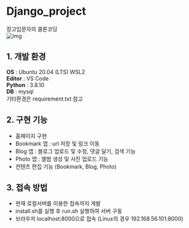 # Django_project
장고입문자의 클론코딩</br>
![img](https://www.hanbit.co.kr/data/books/B7703021280_l.jpg)
</br>
## 1. 개발 환경
**OS** : Ubuntu 20.04 (LTS) WSL2</br>
**Editor** : VS Code</br>
**Python** : 3.8.10</br>
**DB** : mysql
</br>
기타환경은 requirement.txt 참고
## 2. 구현 기능
- 홈페이지 구현
- Bookmark 앱 : url 저장 및 링크 이동
- Blog 앱 : 블로그 업로드 및 수정, 댓글 달기, 검색 기능
- Photo 앱 : 앨범 생성 및 사진 업로드 기능
- 컨텐츠 편집 기능 (Bookmark, Blog, Photo)
## 3. 접속 방법
- 현재 로컬서버를 이용한 접속까지 개발
- install.sh를 실행 후 run.sh 실행하여 서버 구동
- 브라우저 localhost:8000으로 접속 (Linux의 경우 192.168.56.101:8000)
